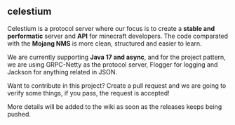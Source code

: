 ## celestium

Celestium is a protocol server where our focus is to create a **stable and performatic** server and **API** for minecraft developers.
The code comparated with the **Mojang NMS** is more clean, structured and easier to learn.

We are currently supporting **Java 17 and async**, and for the project pattern, we are using GRPC-Netty as the protocol server, Flogger for logging and Jackson
for anything related in JSON.

Want to contribute in this project?
Create a pull request and we are going to verify some things, if you pass, the request is accepted!

More details will be added to the wiki as soon as the releases keeps being pushed.
